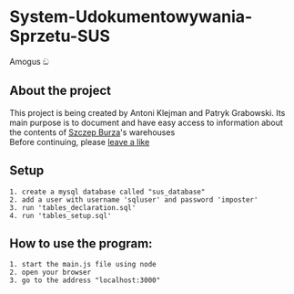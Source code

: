 # System-Udokumentowywania-Sprzetu-SUS
Amogus ඞ

## About the project 
This project is being created by Antoni Klejman and Patryk Grabowski. Its main purpose is to document
and have easy access to information about the contents of <a href="https://www.burza.yum.pl">Szczep Burza</a>'s warehouses  
Before continuing, please <a href="https://www.facebook.com/profile.php?id=100078831583129"> leave a like </a>

## Setup

    1. create a mysql database called "sus_database"
    2. add a user with username 'sqluser' and password 'imposter'
    3. run 'tables_declaration.sql'
    4. run 'tables_setup.sql'


## How to use the program:

    1. start the main.js file using node
    2. open your browser
    3. go to the address "localhost:3000"
